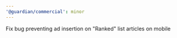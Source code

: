 ```yaml
---
'@guardian/commercial': minor
---
```


Fix bug preventing ad insertion on "Ranked" list articles on mobile
